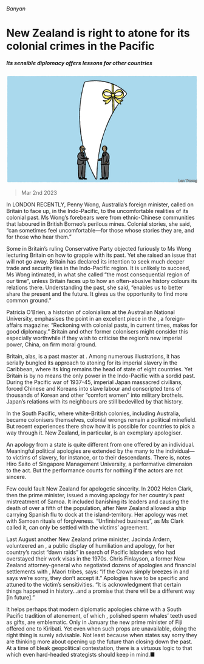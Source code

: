 ###### Banyan

# New Zealand is right to atone for its colonial crimes in the Pacific 

##### Its sensible diplomacy offers lessons for other countries 

![image](images/20230304_ASD000.jpg) 

> Mar 2nd 2023 

In LONDON RECENTLY, Penny Wong, Australia’s foreign minister, called on Britain to face up, in the Indo-Pacific, to the uncomfortable realities of its colonial past. Ms Wong’s forebears were from ethnic-Chinese communities that laboured in British Borneo’s perilous mines. Colonial stories, she said, “can sometimes feel uncomfortable—for those whose stories they are, and for those who hear them.”

Some in Britain’s ruling Conservative Party objected furiously to Ms Wong lecturing Britain on how to grapple with its past. Yet she raised an issue that will not go away. Britain has declared its intention to seek much deeper trade and security ties in the Indo-Pacific region. It is unlikely to succeed, Ms Wong intimated, in what she called “the most consequential region of our time”, unless Britain faces up to how an often-abusive history colours its relations there. Understanding the past, she said, “enables us to better share the present and the future. It gives us the opportunity to find more common ground.”

Patricia O’Brien, a historian of colonialism at the Australian National University, emphasises the point in an excellent piece in the , a foreign-affairs magazine: “Reckoning with colonial pasts, in current times, makes for good diplomacy.” Britain and other former colonisers might consider this especially worthwhile if they wish to criticise the region’s new imperial power, China, on firm moral ground. 

Britain, alas, is a past master at . Among numerous illustrations, it has serially bungled its approach to atoning for its imperial slavery in the Caribbean, where its king remains the head of state of eight countries. Yet Britain is by no means the only power in the Indo-Pacific with a sordid past. During the Pacific war of 1937-45, imperial Japan massacred civilians, forced Chinese and Koreans into slave labour and conscripted tens of thousands of Korean and other “comfort women” into military brothels. Japan’s relations with its neighbours are still bedevilled by that history.

In the South Pacific, where white-British colonies, including Australia, became colonisers themselves, colonial wrongs remain a political minefield. But recent experiences there show how it is possible for countries to pick a way through it. New Zealand, in particular, is an exemplary apologiser.

An apology from a state is quite different from one offered by an individual. Meaningful political apologies are extended by the many to the individual—to victims of slavery, for instance, or to their descendants. There is, notes Hiro Saito of Singapore Management University, a performative dimension to the act. But the performance counts for nothing if the actors are not sincere.

Few could fault New Zealand for apologetic sincerity. In 2002 Helen Clark, then the prime minister, issued a moving apology for her country’s past mistreatment of Samoa. It included banishing its leaders and causing the death of over a fifth of the population, after New Zealand allowed a ship carrying Spanish flu to dock at the island-territory. Her apology was met with Samoan rituals of forgiveness. “Unfinished business”, as Ms Clark called it, can only be settled with the victims’ agreement. 

Last August another New Zealand prime minister, Jacinda Ardern, volunteered an , a public display of humiliation and apology, for her country’s racist “dawn raids” in search of Pacific Islanders who had overstayed their work visas in the 1970s. Chris Finlayson, a former New Zealand attorney-general who negotiated dozens of apologies and financial settlements with , Maori tribes, says: “If the Crown simply breezes in and says we’re sorry, they don’t accept it.” Apologies have to be specific and attuned to the victim’s sensitivities. “It is acknowledgment that certain things happened in history…and a promise that there will be a different way [in future].”

It helps perhaps that modern diplomatic apologies chime with a South Pacific tradition of atonement, of which , polished sperm whales’ teeth used as gifts, are emblematic. Only in January the new prime minister of Fiji offered one to Kiribati. Yet even when such props are unavailable, doing the right thing is surely advisable. Not least because when states say sorry they are thinking more about opening up the future than closing down the past. At a time of bleak geopolitical contestation, there is a virtuous logic to that which even hard-headed strategists should keep in mind.■





